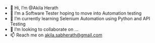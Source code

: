 - 👋 Hi, I’m @Akila Herath
- 👀 I’m a Software Tester hoping to move into Automation testing
- 🌱 I’m currently learning Selenium Automation using Python and API Testing 
- 💞️ I’m looking to collaborate on ...
- 📫 Reach me on akila.sabherath@gmail.com

<!---
akila394/akila394 is a ✨ special ✨ repository because its `README.md` (this file) appears on your GitHub profile.
You can click the Preview link to take a look at your changes.
--->
